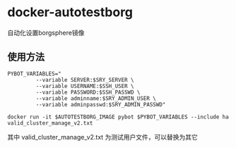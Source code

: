 # docker-autotestborg
自动化设置borgsphere镜像

## 使用方法

```
PYBOT_VARIABLES="
         --variable SERVER:$SRY_SERVER \
         --variable USERNAME:$SSH_USER \
         --variable PASSWORD:$SSH_PASSWD \
         --variable adminname:$SRY_ADMIN_USER \
         --variable adminpasswd:$SRY_ADMIN_PASSWD"

docker run -it $AUTOTESTBORG_IMAGE pybot $PYBOT_VARIABLES --include ha valid_cluster_manage_v2.txt

```
其中 valid_cluster_manage_v2.txt 为测试用户文件，可以替换为其它


